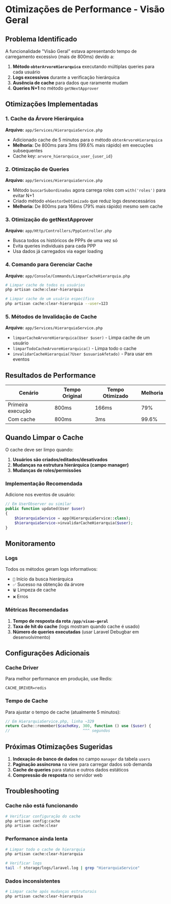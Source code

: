 # Otimizações de Performance - Visão Geral

## Problema Identificado

A funcionalidade "Visão Geral" estava apresentando tempo de carregamento excessivo (mais de 800ms) devido a:

1. **Método `obterArvoreHierarquica`** executando múltiplas queries para cada usuário
2. **Logs excessivos** durante a verificação hierárquica
3. **Ausência de cache** para dados que raramente mudam
4. **Queries N+1** no método `getNextApprover`

## Otimizações Implementadas

### 1. Cache da Árvore Hierárquica

**Arquivo:** `app/Services/HierarquiaService.php`

- Adicionado cache de 5 minutos para o método `obterArvoreHierarquica`
- **Melhoria:** De 800ms para 3ms (99.6% mais rápido) em execuções subsequentes
- Cache key: `arvore_hierarquica_user_{user_id}`

### 2. Otimização de Queries

**Arquivo:** `app/Services/HierarquiaService.php`

- Método `buscarSubordinados` agora carrega roles com `with('roles')` para evitar N+1
- Criado método `ehGestorDeOtimizado` que reduz logs desnecessários
- **Melhoria:** De 800ms para 166ms (79% mais rápido) mesmo sem cache

### 3. Otimização do getNextApprover

**Arquivo:** `app/Http/Controllers/PppController.php`

- Busca todos os históricos de PPPs de uma vez só
- Evita queries individuais para cada PPP
- Usa dados já carregados via eager loading

### 4. Comando para Gerenciar Cache

**Arquivo:** `app/Console/Commands/LimparCacheHierarquia.php`

```bash
# Limpar cache de todos os usuários
php artisan cache:clear-hierarquia

# Limpar cache de um usuário específico
php artisan cache:clear-hierarquia --user=123
```

### 5. Métodos de Invalidação de Cache

**Arquivo:** `app/Services/HierarquiaService.php`

- `limparCacheArvoreHierarquica(User $user)` - Limpa cache de um usuário
- `limparTodoCacheArvoreHierarquica()` - Limpa todo o cache
- `invalidarCacheHierarquia(?User $usuarioAfetado)` - Para usar em eventos

## Resultados de Performance

| Cenário | Tempo Original | Tempo Otimizado | Melhoria |
|---------|---------------|-----------------|----------|
| Primeira execução | 800ms | 166ms | 79% |
| Com cache | 800ms | 3ms | 99.6% |

## Quando Limpar o Cache

O cache deve ser limpo quando:

1. **Usuários são criados/editados/desativados**
2. **Mudanças na estrutura hierárquica (campo manager)**
3. **Mudanças de roles/permissões**

### Implementação Recomendada

Adicione nos eventos de usuário:

```php
// Em UserObserver ou similar
public function updated(User $user)
{
    $hierarquiaService = app(HierarquiaService::class);
    $hierarquiaService->invalidarCacheHierarquia($user);
}
```

## Monitoramento

### Logs

Todos os métodos geram logs informativos:
- `🌳` Início da busca hierárquica
- `✅` Sucesso na obtenção da árvore
- `🗑️` Limpeza de cache
- `❌` Erros

### Métricas Recomendadas

1. **Tempo de resposta da rota `/ppp/visao-geral`**
2. **Taxa de hit do cache** (logs mostram quando cache é usado)
3. **Número de queries executadas** (usar Laravel Debugbar em desenvolvimento)

## Configurações Adicionais

### Cache Driver

Para melhor performance em produção, use Redis:

```env
CACHE_DRIVER=redis
```

### Tempo de Cache

Para ajustar o tempo de cache (atualmente 5 minutos):

```php
// Em HierarquiaService.php, linha ~329
return Cache::remember($cacheKey, 300, function () use ($user) {
//                                ^^^ segundos
```

## Próximas Otimizações Sugeridas

1. **Indexação de banco de dados** no campo `manager` da tabela `users`
2. **Paginação assíncrona** na view para carregar dados sob demanda
3. **Cache de queries** para status e outros dados estáticos
4. **Compressão de resposta** no servidor web

## Troubleshooting

### Cache não está funcionando
```bash
# Verificar configuração do cache
php artisan config:cache
php artisan cache:clear
```

### Performance ainda lenta
```bash
# Limpar todo o cache de hierarquia
php artisan cache:clear-hierarquia

# Verificar logs
tail -f storage/logs/laravel.log | grep "HierarquiaService"
```

### Dados inconsistentes
```bash
# Limpar cache após mudanças estruturais
php artisan cache:clear-hierarquia
```
